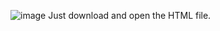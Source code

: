![image](https://github.com/user-attachments/assets/595be46d-d759-42d0-87f3-553ccb2773bd)
Just download and open the HTML file.
